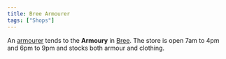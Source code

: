 ```yaml
---
title: Bree Armourer
tags: ["Shops"]
---
```

An [armourer](armourer "wikilink") tends to the **Armoury** in
[Bree](Bree "wikilink"). The store is open 7am to 4pm and 6pm to 9pm and
stocks both armour and clothing.
